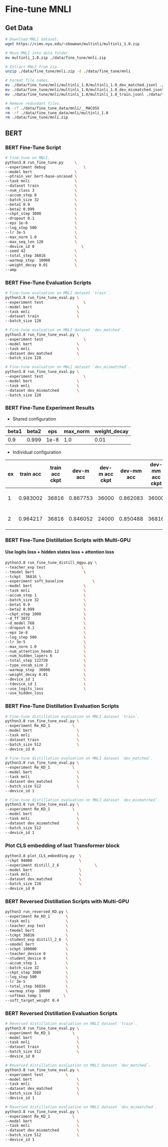 # Fine-tune MNLI

## Get Data

```sh
# Download MNLI dataset.
wget https://cims.nyu.edu/~sbowman/multinli/multinli_1.0.zip

# Move MNLI into data folder.
mv multinli_1.0.zip ./data/fine_tune/mnli.zip

# Extract MNLI from zip.
unzip ./data/fine_tune/mnli.zip -d ./data/fine_tune/mnli

# Format file names.
mv ./data/fine_tune/mnli/multinli_1.0/multinli_1.0_dev_matched.jsonl ./data/fine_tune/mnli/dev_matched.jsonl
mv ./data/fine_tune/mnli/multinli_1.0/multinli_1.0_dev_mismatched.jsonl ./data/fine_tune/mnli/dev_mismatched.jsonl
mv ./data/fine_tune/mnli/multinli_1.0/multinli_1.0_train.jsonl ./data/fine_tune/mnli/train.jsonl

# Remove redundant files.
rm -rf ./data/fine_tune_data/mnli/__MACOSX
rm -rf ./data/fine_tune_data/mnli/multinli_1.0
rm ./data/fine_tune/mnli.zip
```

## BERT

### BERT Fine-Tune Script

```sh
# Fine-tune on MNLI.
python3.8 run_fine_tune.py     \
--experiment debug                 \
--model bert                   \
--ptrain_ver bert-base-uncased \
--task mnli                    \
--dataset train                \
--num_class 3                  \
--accum_step 8                 \
--batch_size 32                \
--beta1 0.9                    \
--beta2 0.999                  \
--ckpt_step 3000               \
--dropout 0.1                  \
--eps 1e-8                     \
--log_step 500                 \
--lr 3e-5                      \
--max_norm 1.0                 \
--max_seq_len 128              \
--device_id 0                     \
--seed 42                      \
--total_step 36816             \
--warmup_step  10000           \
--weight_decay 0.01            \
--amp
```

### BERT Fine-Tune Evaluation Scripts

```sh
# Fine-tune evaluation on MNLI dataset `train`.
python3.8 run_fine_tune_eval.py \
--experiment test                  \
--model bert                    \
--task mnli                     \
--dataset train                 \
--batch_size 128
```

```sh
# Fine-tune evaluation on MNLI dataset `dev_matched`.
python3.8 run_fine_tune_eval.py \
--experiment test                  \
--model bert                    \
--task mnli                     \
--dataset dev_matched           \
--batch_size 128
```

```sh
# Fine-tune evaluation on MNLI dataset `dev_mismatched`.
python3.8 run_fine_tune_eval.py \
--experiment test                  \
--model bert                    \
--task mnli                     \
--dataset dev_mismatched        \
--batch_size 128
```

### BERT Fine-Tune Experiment Results

- Shared configuration

|beta1|beta2|eps|max_norm|weight_decay|
|-|-|-|-|-|
|0.9|0.999|1e-8|1.0|0.01|

- Individual configuration

|ex|train acc|train acc ckpt|dev-m acc|dev-m acc ckpt|dev-mm acc|dev-mm acc ckpt|accum step|batch|ckpt step|dropout|encoder|log step|lr|max_seq_len|seed|total step|warmup step|
|-|-|-|-|-|-|-|-|-|-|-|-|-|-|-|-|-|-|
|1|0.983002|36816|0.867753|36000|0.862083|36000|8|32|1000|0.1|bert-large-uncased|500|3e-5|128|42|36816|10000|
|2|0.964217|36816|0.846052|24000|0.850488|36816|8|32|1000|0.1|bert-base-uncased|500|3e-5|128|42|36816|10000|

### BERT Fine-Tune Distillation Scripts with Multi-GPU

#### Use logits loss + hidden states loss + attention loss

```sh
python3.8 run_fine_tune_distill_mgpu.py \
--teacher_exp test                \
--tmodel bert                      \
--tckpt  36816 \
--experiment soft_baseline             \
--model bert                       \
--task mnli                        \
--accum_step 1                     \
--batch_size 32                    \
--beta1 0.9                        \
--beta2 0.999                      \
--ckpt_step 1000                   \
--d_ff 3072                        \
--d_model 768                      \
--dropout 0.1                      \
--eps 1e-8                         \
--log_step 500                     \
--lr 3e-5                          \
--max_norm 1.0                     \
--num_attention_heads 12           \
--num_hidden_layers 6              \
--total_step 122720                \
--type_vocab_size 2                \
--warmup_step  30000               \
--weight_decay 0.01                \
--device_id 1                      \
--tdevice_id 1                     \
--use_logits_loss                  \
--use_hidden_loss
```

### BERT Fine-Tune Distillation Evaluation Scripts

```sh
# Fine-tune distillation evaluation on MNLI dataset `train`.
python3.8 run_fine_tune_eval.py \
--experiment Re_KD_1          \
--model bert                    \
--task mnli                     \
--dataset train                 \
--batch_size 512                \
--device_id 0
```

```sh
# Fine-tune distillation evaluation on MNLI dataset `dev_matched`.
python3.8 run_fine_tune_eval.py \
--experiment Re_KD_1          \
--model bert                    \
--task mnli                     \
--dataset dev_matched           \
--batch_size 512                \
--device_id 1
```

```sh
# Fine-tune distillation evaluation on MNLI dataset `dev_mismatched`.
python3.8 run_fine_tune_eval.py \
--experiment Re_KD_1          \
--model bert                    \
--task mnli                     \
--dataset dev_mismatched        \
--batch_size 512                \
--device_id 1
```

### Plot CLS embedding of last Transformer block

```sh
python3.8 plot_CLS_embedding.py  \
--ckpt 94000                     \
--experiment distill_2_6                \
--model bert                     \
--task mnli                      \
--dataset dev_matched            \
--batch_size 128                 \
--device_id 0
```

### BERT Reversed Distillation Scripts with Multi-GPU

```sh
python3 run_reversed_KD.py \
--experiment Re_KD_1       \
--task mnli                \
--teacher_exp test         \
--tmodel bert              \
--tckpt 36816              \
--student_exp distill_2_6  \
--smodel bert              \
--sckpt 100000             \
--teacher_device 0         \
--student_device 0         \
--accum_step 1             \
--batch_size 32            \
--ckpt_step 3000           \
--log_step 500             \
--lr 3e-5                  \
--total_step 36816         \
--warmup_step  10000       \
--softmax_temp 1          \
--soft_target_weight 0.4
```

### BERT Reversed Distillation Evaluation Scripts

```sh
# Reversed distillation evaluation on MNLI dataset `train`.
python3.8 run_fine_tune_eval.py \
--experiment Re_KD_1          \
--model bert                    \
--task mnli                     \
--dataset train                 \
--batch_size 512                \
--device_id 0
```

```sh
# Reversed distillation evaluation on MNLI dataset `dev_matched`.
python3.8 run_fine_tune_eval.py \
--experiment test          \
--model bert                    \
--task mnli                     \
--dataset dev_matched           \
--batch_size 512                \
--device_id 1
```

```sh
# Reversed distillation evaluation on MNLI dataset `dev_mismatched`.
python3.8 run_fine_tune_eval.py \
--experiment Re_KD_1          \
--model bert                    \
--task mnli                     \
--dataset dev_mismatched        \
--batch_size 512                \
--device_id 1